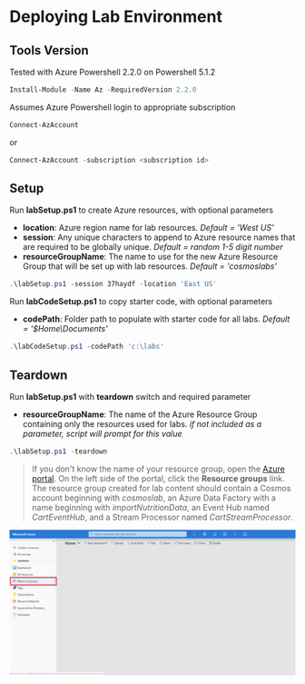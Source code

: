# Deploying Lab Environment

## Tools Version

Tested with Azure Powershell 2.2.0 on Powershell 5.1.2

``` powershell
Install-Module -Name Az -RequiredVersion 2.2.0
```

Assumes Azure Powershell login to appropriate subscription
``` powershell
Connect-AzAccount
```
or
``` powershell
Connect-AzAccount -subscription <subscription id>
```

## Setup

Run **labSetup.ps1** to create Azure resources, with optional parameters

- **location**: Azure region name for lab resources. *Default = 'West US'*
- **session**: Any unique characters to append to Azure resource names that are required to be globally unique. *Default = random 1-5 digit number*
- **resourceGroupName**: The name to use for the new Azure Resource Group that will be set up with lab resources. *Default = 'cosmoslabs'*

``` powershell
.\labSetup.ps1 -session 37haydf -location 'East US'
```

Run **labCodeSetup.ps1** to copy starter code, with optional parameters

- **codePath**: Folder path to populate with starter code for all labs. *Default = '$Home\Documents'*

``` powershell
.\labCodeSetup.ps1 -codePath 'c:\labs'
```

## Teardown

Run **labSetup.ps1** with **teardown** switch and required parameter

- **resourceGroupName**: The name of the Azure Resource Group containing only the resources used for labs. *if not included as a parameter, script will prompt for this value*

``` powershell
.\labSetup.ps1 -teardown
```

> If you don't know the name of your resource group, open the [Azure portal](http://portal.azure.com). On the left side of the portal, click the **Resource groups** link. The resource group created for lab content should contain a Cosmos account beginning with *cosmoslab*, an Azure Data Factory with a name beginning with *importNutritionData*, an Event Hub named *CartEventHub*, and a Stream Processor named *CartStreamProcessor*.

![Resource groups](../media/03-resource_groups.jpg)
